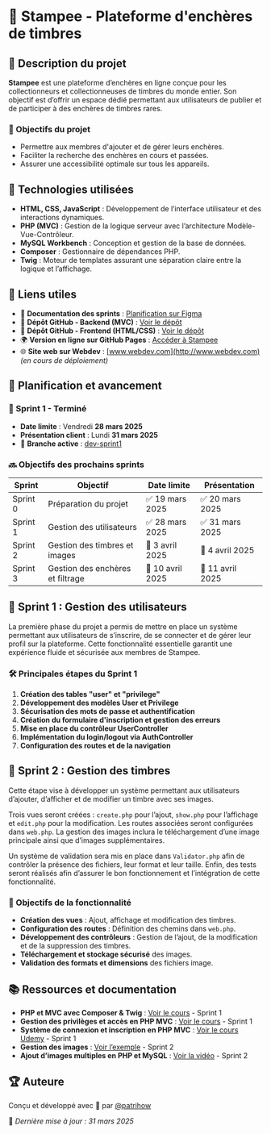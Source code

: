 # 📮 Stampee - Plateforme d'enchères de timbres

## 📖 Description du projet

**Stampee** est une plateforme d’enchères en ligne conçue pour les collectionneurs et collectionneuses de timbres du monde entier. Son objectif est d’offrir un espace dédié permettant aux utilisateurs de publier et de participer à des enchères de timbres rares.

### 🎯 Objectifs du projet

- Permettre aux membres d'ajouter et de gérer leurs enchères.
- Faciliter la recherche des enchères en cours et passées.
- Assurer une accessibilité optimale sur tous les appareils.

## 🚀 Technologies utilisées

- **HTML, CSS, JavaScript** : Développement de l’interface utilisateur et des interactions dynamiques.
- **PHP (MVC)** : Gestion de la logique serveur avec l’architecture Modèle-Vue-Contrôleur.
- **MySQL Workbench** : Conception et gestion de la base de données.
- **Composer** : Gestionnaire de dépendances PHP.
- **Twig** : Moteur de templates assurant une séparation claire entre la logique et l’affichage.

## 🔗 Liens utiles

- 📌 **Documentation des sprints** : [Planification sur Figma](https://www.figma.com/design/dAj2pv5iFMMb82QyRQ9K8E/Sprints-Stampee?node-id=2067-476\&t=rLKQX5RVbomiS1KE-1)
- 📂 **Dépôt GitHub - Backend (MVC)** : [Voir le dépôt](https://github.com/patrihow/mvc-stampee)
- 📂 **Dépôt GitHub - Frontend (HTML/CSS)** : [Voir le dépôt](https://github.com/patrihow/stampee)
- 🌍 **Version en ligne sur GitHub Pages** : [Accéder à Stampee](https://patrihow.github.io/stampee/)
- 🌐 **Site web sur Webdev** : [www.webdev.com](http://www.webdev.com) *(en cours de déploiement)*

## 📅 Planification et avancement

### 🏁 Sprint 1 - Terminé

- **Date limite** : Vendredi **28 mars 2025**
- **Présentation client** : Lundi **31 mars 2025**
- 📂 **Branche active** : [dev-sprint1](https://github.com/patrihow/mvc-stampee/tree/dev-sprint1)

### 🔜 Objectifs des prochains sprints

| Sprint   | Objectif                          | Date limite       | Présentation     |
|----------|-----------------------------------|-------------------|------------------|
| Sprint 0 | Préparation du projet            | ✅ 19 mars 2025   | ✅ 20 mars 2025  |
| Sprint 1 | Gestion des utilisateurs         | ✅ 28 mars 2025   | ✅ 31 mars 2025  |
| Sprint 2 | Gestion des timbres et images    | 📅 3 avril 2025   | 📅 4 avril 2025  |
| Sprint 3 | Gestion des enchères et filtrage | 📅 10 avril 2025  | 📅 11 avril 2025 |

## 📌 Sprint 1 : Gestion des utilisateurs

La première phase du projet a permis de mettre en place un système permettant aux utilisateurs de s’inscrire, de se connecter et de gérer leur profil sur la plateforme. Cette fonctionnalité essentielle garantit une expérience fluide et sécurisée aux membres de Stampee.

### 🛠 Principales étapes du Sprint 1

1. **Création des tables "user" et "privilege"**
2. **Développement des modèles User et Privilege**
3. **Sécurisation des mots de passe et authentification**
4. **Création du formulaire d'inscription et gestion des erreurs**
5. **Mise en place du contrôleur UserController**
6. **Implémentation du login/logout via AuthController**
7. **Configuration des routes et de la navigation**

## 📌 Sprint 2 : Gestion des timbres

Cette étape vise à développer un système permettant aux utilisateurs d’ajouter, d’afficher et de modifier un timbre avec ses images.

Trois vues seront créées : `create.php` pour l’ajout, `show.php` pour l’affichage et `edit.php` pour la modification. Les routes associées seront configurées dans `web.php`. La gestion des images inclura le téléchargement d’une image principale ainsi que d’images supplémentaires.

Un système de validation sera mis en place dans `Validator.php` afin de contrôler la présence des fichiers, leur format et leur taille. Enfin, des tests seront réalisés afin d’assurer le bon fonctionnement et l’intégration de cette fonctionnalité.

### 📌 Objectifs de la fonctionnalité

- **Création des vues** : Ajout, affichage et modification des timbres.
- **Configuration des routes** : Définition des chemins dans `web.php`.
- **Développement des contrôleurs** : Gestion de l’ajout, de la modification et de la suppression des timbres.
- **Téléchargement et stockage sécurisé** des images.
- **Validation des formats et dimensions** des fichiers image.

## 📚 Ressources et documentation

- **PHP et MVC avec Composer & Twig** : [Voir le cours](https://good4college.com/online-course/object-oriented-php-with-mvc-composer-and-twig/fr#209) - Sprint 1
- **Gestion des privilèges et accès en PHP MVC** : [Voir le cours](https://good4college.com/online-course/object-oriented-php-mvc-login-access-and-privilege-management/fr#307) - Sprint 1
- **Système de connexion et inscription en PHP MVC** : [Voir le cours Udemy](https://alithya.udemy.com/course/php-mvc-login) - Sprint 1
- **Gestion des images** : [Voir l’exemple](https://editor.datatables.net/examples/advanced/upload-many.html) - Sprint 2
- **Ajout d’images multiples en PHP et MySQL** : [Voir la vidéo](https://www.youtube.com/watch?v=h5CWDUZWYTo) - Sprint 2

## 🏆 Auteure

Conçu et développé avec 💖 par [@patrihow](https://github.com/patrihow)

📌 *Dernière mise à jour : 31 mars 2025*

